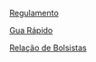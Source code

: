 [Regulamento](https://www.ibilce.unesp.br/#!/pos-graduacao/programas-de-pos-graduacao/ciencia-da-computacao/informacoes-para-alunos-regulares/regulamento/)

[Gua Rápido](https://www.ibilce.unesp.br/#!/pos-graduacao/programas-de-pos-graduacao/ciencia-da-computacao/informacoes-para-alunos-regulares/guia-rapido/)

[Relação de Bolsistas](https://www.ibilce.unesp.br/#!/pos-graduacao/programas-de-pos-graduacao/ciencia-da-computacao/informacoes-para-alunos-regulares/relacao-dos-bolsistas/)

